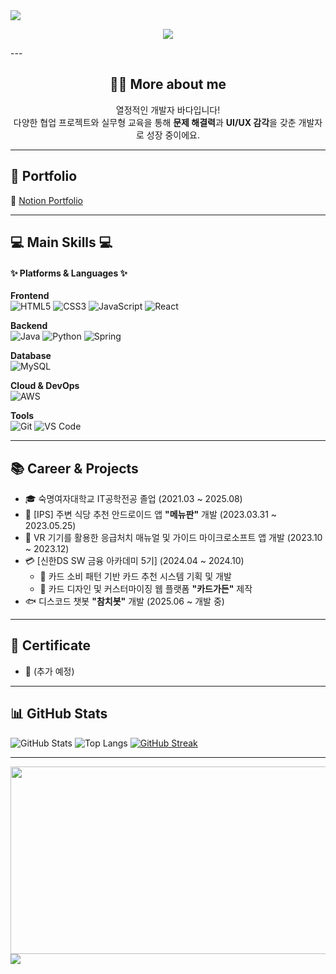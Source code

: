 <!-- 상단 헤더 -->
<img src="https://capsule-render.vercel.app/api?type=waving&color=00BFFF&height=150&section=header&text=Hi%20there!%20I'm%20Bada%20👩‍💻&fontSize=35&fontColor=ffffff" />

<!-- 타이핑 애니메이션 -->
<p align="center">
  <img src="https://readme-typing-svg.herokuapp.com?font=Fira+Code&pause=1000&color=0088FF&width=435&lines=Hello+I'm+Bada!;Software+Developer+in+the+making.;I+love+to+build+and+learn!;Welcome+to+my+GitHub+Profile!+💙" />
</p>
---

<!-- 소개 -->
<h2 align="center">👩‍🔧 More about me</h2>
<p align="center">
  열정적인 개발자 바다입니다!<br/>
  다양한 협업 프로젝트와 실무형 교육을 통해 <strong>문제 해결력</strong>과 <strong>UI/UX 감각</strong>을 갖춘 개발자로 성장 중이에요.
</p>

---

<!-- 포트폴리오 -->
<h2>🎤 Portfolio</h2>
<p>
  🔗 <a href="" target="_blank">Notion Portfolio</a>
</p>

---

<!-- 기술 스택 -->
<h2>💻 Main Skills 💻</h2>

<h4>✨ Platforms & Languages ✨</h4>

**Frontend**  
![HTML5](https://img.shields.io/badge/HTML-E34F26?style=flat-square&logo=html5&logoColor=white)
![CSS3](https://img.shields.io/badge/CSS-1572B6?style=flat-square&logo=css3&logoColor=white)
![JavaScript](https://img.shields.io/badge/JavaScript-F7DF1E?style=flat-square&logo=javascript&logoColor=black)
![React](https://img.shields.io/badge/React-20232A?style=flat-square&logo=react&logoColor=61DAFB)

**Backend**  
![Java](https://img.shields.io/badge/Java-ED8B00?style=flat-square&logo=java&logoColor=white)
![Python](https://img.shields.io/badge/Python-3776AB?style=flat-square&logo=python&logoColor=white)
![Spring](https://img.shields.io/badge/Spring-6DB33F?style=flat-square&logo=spring&logoColor=white)

**Database**  
![MySQL](https://img.shields.io/badge/MySQL-4479A1?style=flat-square&logo=mysql&logoColor=white)

**Cloud & DevOps**  
![AWS](https://img.shields.io/badge/AWS-232F3E?style=flat-square&logo=amazon-aws&logoColor=white)

**Tools**  
![Git](https://img.shields.io/badge/Git-F05032?style=flat-square&logo=git&logoColor=white)
![VS Code](https://img.shields.io/badge/VSCode-007ACC?style=flat-square&logo=visual-studio-code&logoColor=white)

---

<!-- 경력 & 프로젝트 -->
<h2>📚 Career & Projects</h2>

- 🎓 숙명여자대학교 IT공학전공 졸업 (2021.03 ~ 2025.08)
- 📱 [IPS] 주변 식당 추천 안드로이드 앱 **"메뉴판"** 개발 (2023.03.31 ~ 2023.05.25)
- 🧯 VR 기기를 활용한 응급처치 매뉴얼 및 가이드 마이크로소프트 앱 개발 (2023.10 ~ 2023.12)
- 💳 [신한DS SW 금융 아카데미 5기] (2024.04 ~ 2024.10)
  - 🔷 카드 소비 패턴 기반 카드 추천 시스템 기획 및 개발
  - 🎨 카드 디자인 및 커스터마이징 웹 플랫폼 **"카드가든"** 제작
- 🐟 디스코드 챗봇 **"참치봇"** 개발 (2025.06 ~ 개발 중)

---

<!-- 자격증 -->
<h2>📑 Certificate</h2>

- 📝 (추가 예정)

---

<!-- 깃허브 통계 -->
<h2>📊 GitHub Stats</h2>

![GitHub Stats](https://github-readme-stats.vercel.app/api?username=Bada-Yoo&show_icons=true&theme=graywhite)
![Top Langs](https://github-readme-stats.vercel.app/api/top-langs/?username=Bada-Yoo&layout=compact)
[![GitHub Streak](https://streak-stats.demolab.com?user=Bada-Yoo&theme=default)](https://git.io/streak-stats)

---

<!-- Git Animals -->
<a href="https://www.gitanimals.org/en_US?utm_medium=image&utm_source=Bada-Yoo&utm_content=farm">
<img
  src="https://render.gitanimals.org/farms/Bada-Yoo"
  width="600"
  height="300"
/>
</a>

<!-- 푸터 -->
<img src="https://capsule-render.vercel.app/api?type=waving&color=00BFFF&height=150&section=footer"/>
